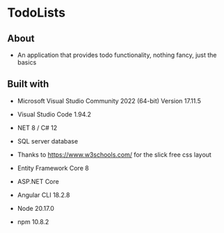 # TodoLists

## About
- An application that provides todo functionality, nothing fancy, just the basics

## Built with
- Microsoft Visual Studio Community 2022 (64-bit) Version 17.11.5
- Visual Studio Code 1.94.2
- NET 8 / C# 12
- SQL server database
- Thanks to https://www.w3schools.com/ for the slick free css layout

- Entity Framework Core 8
- ASP.NET Core

- Angular CLI 18.2.8
- Node 20.17.0
- npm 10.8.2
